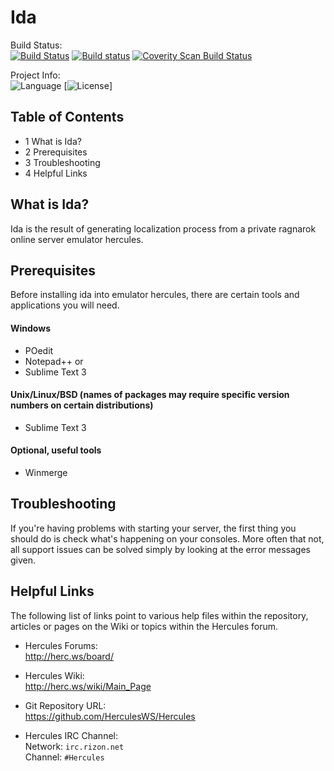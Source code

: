 Ida
========

Build Status:  
[![Build Status](https://travis-ci.org/jetkappu/ida.svg?branch=master)](https://travis-ci.org/jetkappu/ida)
[![Build status](https://ci.appveyor.com/api/projects/status/oyp970c8rxi1rbal?svg=true)](https://ci.appveyor.com/project/jetkappu/ida)
[![Coverity Scan Build Status](https://scan.coverity.com/projects/12948/badge.svg)](https://scan.coverity.com/projects/jetkappu-ida)  


Project Info:  
![Language](https://img.shields.io/badge/language-C-yellow.svg)
[![License](https://img.shields.io/badge/license-GPLv3-663399.svg)]


Table of Contents
---------
* 1 What is Ida?
* 2 Prerequisites
* 3 Troubleshooting
* 4 Helpful Links

What is Ida?
-----------------
Ida is the result of generating localization process from a private ragnarok online server emulator hercules.

Prerequisites
-------------
Before installing ida into emulator hercules, there are certain tools and applications you will
need.

#### Windows
  - POedit
  - Notepad++ or
  - Sublime Text 3

#### Unix/Linux/BSD (names of packages may require specific version numbers on certain distributions)
  - Sublime Text 3

#### Optional, useful tools
  - Winmerge


Troubleshooting
---------------

If you're having problems with starting your server, the first thing you should
do is check what's happening on your consoles. More often that not, all support
issues can be solved simply by looking at the error messages given.

Helpful Links
-------------

The following list of links point to various help files within the repository,
articles or pages on the Wiki or topics within the Hercules forum.

* Hercules Forums:  
  http://herc.ws/board/

* Hercules Wiki:  
  http://herc.ws/wiki/Main_Page

* Git Repository URL:  
  https://github.com/HerculesWS/Hercules

* Hercules IRC Channel:  
  Network: `irc.rizon.net`  
  Channel: `#Hercules`